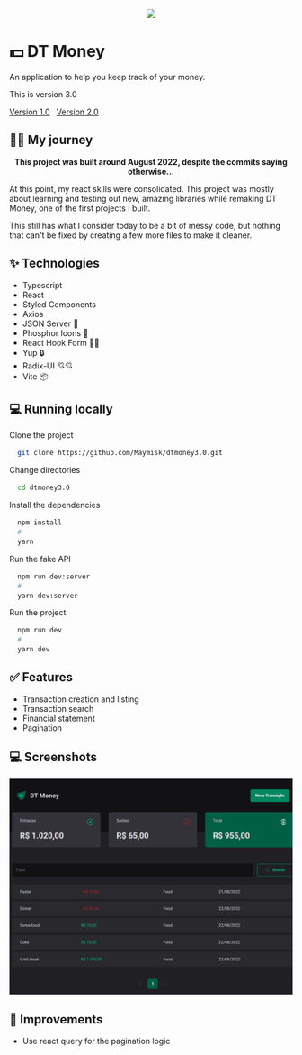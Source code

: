 <p align="center">
  <img src="https://media.tenor.com/xVKG3DCTzbIAAAAC/finance-money.gif"
</p>

# 💵 DT Money

An application to help you keep track of your money.

This is version 3.0

<a href="">Version 1.0</a>&nbsp;&nbsp;
<a href="https://github.com/Maymisk/dtmoney2.0">Version 2.0</a>



## 🏃‍♂️ My journey

<p align="center">
    <strong>This project was built around August 2022, despite the commits saying otherwise... </strong>
</p>

At this point, my react skills were consolidated. This project was mostly about learning and testing out new, amazing libraries while remaking DT Money, one of the first projects I built.   

This still has what I consider today to be a bit of messy code, but nothing that can't be fixed by creating a few more files to make it cleaner. 

## ✨ Technologies

- Typescript
- React
- Styled Components
- Axios
- JSON Server 📀
- Phosphor Icons 🛑
- React Hook Form 📄💯
- Yup 🔒
- Radix-UI 💘💘
- Vite 📦

## 💻 Running locally

Clone the project

```bash
  git clone https://github.com/Maymisk/dtmoney3.0.git
```

Change directories

```bash
  cd dtmoney3.0
```

Install the dependencies

```bash
  npm install
  #
  yarn
```

Run the fake API

```bash
  npm run dev:server
  #
  yarn dev:server
```

Run the project

```bash
  npm run dev
  #
  yarn dev
```

## ✅ Features

- Transaction creation and listing
- Transaction search
- Financial statement
- Pagination

## 💻 Screenshots

<p align="center">
  <img src="/.github/assets/screenshot-1.png" />
</p>

## 🔧 Improvements

- Use react query for the pagination logic
